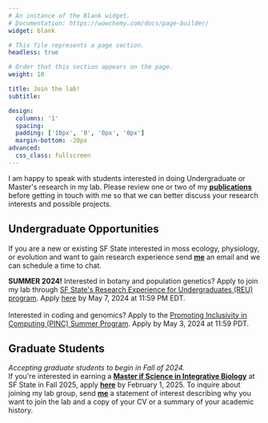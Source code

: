 ```yaml
---
# An instance of the Blank widget.
# Documentation: https://wowchemy.com/docs/page-builder/
widget: blank

# This file represents a page section.
headless: true

# Order that this section appears on the page.
weight: 10

title: Join the lab!
subtitle:

design:
  columns: '1'
  spacing:
  padding: ['10px', '0', '0px', '0px'] 
  margin-bottom: -20px
advanced:
  css_class: fullscreen
---
```

I am happy to speak with students interested in doing Undergraduate or Master's research in my lab. 
Please review one or two of my [**publications**](../publication/) before getting in touch with me so that we can better discuss your research interests and possible projects.

## Undergraduate Opportunities
If you are a new or existing SF State interested in moss ecology, physiology, or evolution and want to gain research experience send [**me**](https://meep-lab.com/author/jenna-t.-b.-ekwealor/) an email and we can schedule a time to chat.

**SUMMER 2024!**
Interested in botany and population genetics? Apply to join my lab through [SF State's Research Experience for Undergraduates (REU) program](https://eoscenter.sfsu.edu/reu). Apply [here](https://etap.nsf.gov/award/444/opportunity/9514) by  May 7, 2024 at 11:59 PM EDT.
<br>
<br>
Interested in coding and genomics? Apply to the [Promoting Inclusivity in Computing (PINC) Summer Program](https://live-sfsu-biology.pantheonsite.io/pincsummerprogram). Apply by May 3, 2024 at 11:59 PDT. 
<br>

##  Graduate Students
*Accepting graduate students to begin in Fall of 2024.* 
<br>
If you're interested in earning a [**Master if Science in Integrative Biology**](https://biology.sfsu.edu/graduate/integrative) at SF State in Fall 2025, apply [**here**](https://grad.sfsu.edu/content/apply/) by February 1, 2025. 
To inquire about joining my lab group, send [**me**](https://meep-lab.com/author/jenna-t.-b.-ekwealor/) a statement of interest describing why you want to join the lab and a copy of your CV or a summary of your academic history.
